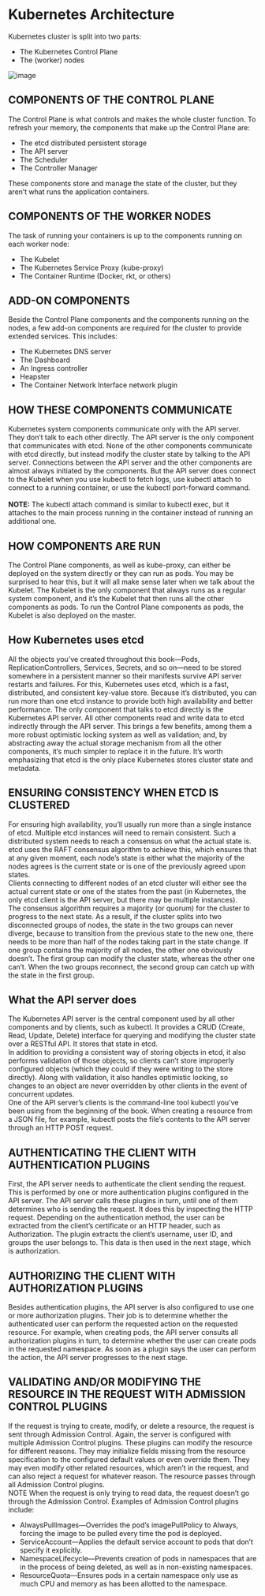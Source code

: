 # Kubernetes Architecture
Kubernetes cluster is split into two parts:

* The Kubernetes Control Plane
*  The (worker) nodes

![image](https://github.com/user-attachments/assets/56a74aa4-fff3-4eab-9088-8945d77d8a25)

## COMPONENTS OF THE CONTROL PLANE
The Control Plane is what controls and makes the whole cluster function. To refresh
your memory, the components that make up the Control Plane are:

* The etcd distributed persistent storage
* The API server
* The Scheduler
* The Controller Manager

These components store and manage the state of the cluster, but they aren’t what runs the application containers.

## COMPONENTS OF THE WORKER NODES
The task of running your containers is up to the components running on each worker node:

* The Kubelet
* The Kubernetes Service Proxy (kube-proxy)
* The Container Runtime (Docker, rkt, or others)

## ADD-ON COMPONENTS
Beside the Control Plane components and the components running on the nodes, a few add-on components are required for the cluster to provide extended services. This includes:

* The Kubernetes DNS server
* The Dashboard
* An Ingress controller
* Heapster
* The Container Network Interface network plugin

## HOW THESE COMPONENTS COMMUNICATE
Kubernetes system components communicate only with the API server. They don’t
talk to each other directly. The API server is the only component that communicates
with etcd. None of the other components communicate with etcd directly, but instead
modify the cluster state by talking to the API server.
 Connections between the API server and the other components are almost always
initiated by the components. But the API server does connect
to the Kubelet when you use kubectl to fetch logs, use kubectl attach to connect to
a running container, or use the kubectl port-forward command. <br> <br>
**NOTE:** The kubectl attach command is similar to kubectl exec, but it attaches
to the main process running in the container instead of running an additional one.

## HOW COMPONENTS ARE RUN
The Control Plane components, as well as kube-proxy, can either be deployed on the system directly or they can run as pods. You may be surprised to hear this, 
but it will all make sense later when we talk about the Kubelet. 
The Kubelet is the only component that always runs as a regular system component, and it’s the Kubelet that then runs all the other components as pods. To run the
Control Plane components as pods, the Kubelet is also deployed on the master. 

## How Kubernetes uses etcd
All the objects you’ve created throughout this book—Pods, ReplicationControllers, Services, Secrets, and so on—need to be stored somewhere in a persistent manner so
their manifests survive API server restarts and failures. For this, Kubernetes uses etcd, which is a fast, distributed, and consistent key-value store. Because it’s distributed,
you can run more than one etcd instance to provide both high availability and better performance. The only component that talks to etcd directly is the Kubernetes API server. All
other components read and write data to etcd indirectly through the API server. This brings a few benefits, among them a more robust optimistic locking system as well as
validation; and, by abstracting away the actual storage mechanism from all the other components, it’s much simpler to replace it in the future. It’s worth emphasizing that
etcd is the only place Kubernetes stores cluster state and metadata.

## ENSURING CONSISTENCY WHEN ETCD IS CLUSTERED
For ensuring high availability, you’ll usually run more than a single instance of etcd.
Multiple etcd instances will need to remain consistent. Such a distributed system
needs to reach a consensus on what the actual state is. etcd uses the RAFT consensus
algorithm to achieve this, which ensures that at any given moment, each node’s state is
either what the majority of the nodes agrees is the current state or is one of the previously agreed upon states. <br>
 Clients connecting to different nodes of an etcd cluster will either see the actual
current state or one of the states from the past (in Kubernetes, the only etcd client is
the API server, but there may be multiple instances). <br>
 The consensus algorithm requires a majority (or quorum) for the cluster to progress
to the next state. As a result, if the cluster splits into two disconnected groups of nodes,
the state in the two groups can never diverge, because to transition from the previous
state to the new one, there needs to be more than half of the nodes taking part in
the state change. If one group contains the majority of all nodes, the other one obviously doesn’t. The first group can modify the cluster state, whereas the other one can’t.
When the two groups reconnect, the second group can catch up with the state in the
first group.

## What the API server does
The Kubernetes API server is the central component used by all other components
and by clients, such as kubectl. It provides a CRUD (Create, Read, Update, Delete)
interface for querying and modifying the cluster state over a RESTful API. It stores
that state in etcd. <br>
 In addition to providing a consistent way of storing objects in etcd, it also performs
validation of those objects, so clients can’t store improperly configured objects (which
they could if they were writing to the store directly). Along with validation, it also handles optimistic locking, so changes to an object are never overridden by other clients
in the event of concurrent updates. <br>
 One of the API server’s clients is the command-line tool kubectl you’ve been
using from the beginning of the book. When creating a resource from a JSON file, for
example, kubectl posts the file’s contents to the API server through an HTTP POST
request.

## AUTHENTICATING THE CLIENT WITH AUTHENTICATION PLUGINS
First, the API server needs to authenticate the client sending the request. This is performed by one or more authentication plugins configured in the API server. The API
server calls these plugins in turn, until one of them determines who is sending the
request. It does this by inspecting the HTTP request. 
 Depending on the authentication method, the user can be extracted from the client’s certificate or an HTTP header, such as Authorization. 
 The plugin extracts the client’s username, user ID, and groups the user belongs to. This data is then used in the next stage, which is authorization.

## AUTHORIZING THE CLIENT WITH AUTHORIZATION PLUGINS
Besides authentication plugins, the API server is also configured to use one or more
authorization plugins. Their job is to determine whether the authenticated user can
perform the requested action on the requested resource. For example, when creating
pods, the API server consults all authorization plugins in turn, to determine whether
the user can create pods in the requested namespace. As soon as a plugin says the user
can perform the action, the API server progresses to the next stage.

## VALIDATING AND/OR MODIFYING THE RESOURCE IN THE REQUEST WITH ADMISSION CONTROL PLUGINS
If the request is trying to create, modify, or delete a resource, the request is sent
through Admission Control. Again, the server is configured with multiple Admission
Control plugins. These plugins can modify the resource for different reasons. They
may initialize fields missing from the resource specification to the configured default
values or even override them. They may even modify other related resources, which
aren’t in the request, and can also reject a request for whatever reason. The resource
passes through all Admission Control plugins. <br>
NOTE When the request is only trying to read data, the request doesn’t go
through the Admission Control.
Examples of Admission Control plugins include:

* AlwaysPullImages—Overrides the pod’s imagePullPolicy to Always, forcing
the image to be pulled every time the pod is deployed.
* ServiceAccount—Applies the default service account to pods that don’t specify
it explicitly.
* NamespaceLifecycle—Prevents creation of pods in namespaces that are in the
process of being deleted, as well as in non-existing namespaces.
* ResourceQuota—Ensures pods in a certain namespace only use as much CPU
and memory as has been allotted to the namespace.
